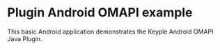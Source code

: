 # Plugin Android OMAPI example

This basic Android application demonstrates the Keyple Android OMAPI Java Plugin.